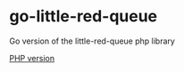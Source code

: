 # go-little-red-queue
Go version of the little-red-queue php library

[PHP version](https://github.com/Gerifield/little-red-queue)
